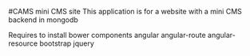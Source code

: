 #CAMS mini CMS site
This application is for a website with a mini CMS backend in mongodb

Requires to install bower components
angular
angular-route
angular-resource
bootstrap
jquery
